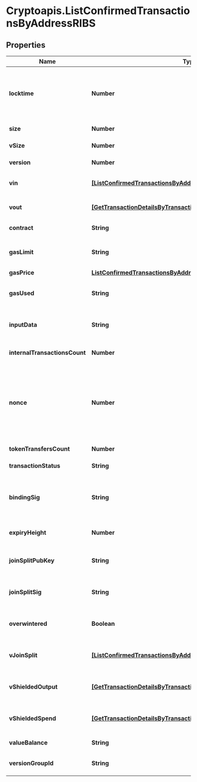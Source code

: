 # Cryptoapis.ListConfirmedTransactionsByAddressRIBS

## Properties

Name | Type | Description | Notes
------------ | ------------- | ------------- | -------------
**locktime** | **Number** | Represents the locktime on the transaction on the specific blockchain, i.e. the blockheight at which the transaction is valid. | 
**size** | **Number** | Represents the total size of this transaction. | 
**vSize** | **Number** | Represents the virtual size of this transaction. | 
**version** | **Number** | Defines the version of the transaction. | 
**vin** | [**[ListConfirmedTransactionsByAddressRIBSZVinInner]**](ListConfirmedTransactionsByAddressRIBSZVinInner.md) | Object Array representation of transaction inputs | 
**vout** | [**[GetTransactionDetailsByTransactionIDRIBSZVoutInner]**](GetTransactionDetailsByTransactionIDRIBSZVoutInner.md) | Object Array representation of transaction outputs | 
**contract** | **String** | Represents the specific transaction contract. | 
**gasLimit** | **String** | Represents the amount of gas used by this specific transaction alone. | 
**gasPrice** | [**ListConfirmedTransactionsByAddressRIBSBSCGasPrice**](ListConfirmedTransactionsByAddressRIBSBSCGasPrice.md) |  | 
**gasUsed** | **String** | Represents the exact unit of gas that was used for the transaction. | 
**inputData** | **String** | Represents additional information that is required for the transaction. | 
**internalTransactionsCount** | **Number** | Represents the total internal transactions count. | 
**nonce** | **Number** | Represents the sequential running number for an address, starting from 0 for the first transaction. E.g., if the nonce of a transaction is 10, it would be the 11th transaction sent from the sender&#39;s address. | 
**tokenTransfersCount** | **Number** | Represents the total token transfers count. | 
**transactionStatus** | **String** | String representation of the transaction status | 
**bindingSig** | **String** | It is used to enforce balance of Spend and Output transfers, in order to prevent their replay across transactions. | 
**expiryHeight** | **Number** | Represents a block height after which the transaction will expire. | 
**joinSplitPubKey** | **String** | Represents an encoding of a JoinSplitSig public validating key. | 
**joinSplitSig** | **String** | Is used to sign transactions that contain at least one JoinSplit description. | 
**overwintered** | **Boolean** | \&quot;Overwinter\&quot; is the network upgrade for the Zcash blockchain. | 
**vJoinSplit** | [**[ListConfirmedTransactionsByAddressRIBSZVJoinSplitInner]**](ListConfirmedTransactionsByAddressRIBSZVJoinSplitInner.md) | Represents a sequence of JoinSplit descriptions using BCTV14 proofs. | 
**vShieldedOutput** | [**[GetTransactionDetailsByTransactionIDRIBSZVShieldedOutputInner]**](GetTransactionDetailsByTransactionIDRIBSZVShieldedOutputInner.md) | Object Array representation of transaction output descriptions | 
**vShieldedSpend** | [**[GetTransactionDetailsByTransactionIDRIBSZVShieldedSpendInner]**](GetTransactionDetailsByTransactionIDRIBSZVShieldedSpendInner.md) | Object Array representation of transaction spend descriptions | 
**valueBalance** | **String** | Defines the transaction value balance. | 
**versionGroupId** | **String** | Represents the transaction version group ID. | 


